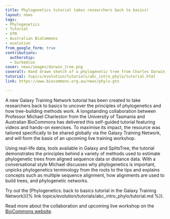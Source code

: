 ```yaml
---
title: Phylogenetics tutorial takes researchers back to basics!
layout: news
tags:
- Phylogenetics
- Tutorial
- GTN
- Australian BioCommons
- evolution
from_google_form: true
contributions:
  authorship:
  - burkemlou
cover: news/images/darwin_tree.png
coveralt: Hand drawn sketch of a phylogenetic tree from Charles Darwin's notebook
tutorial: topics/evolution/tutorials/abc_intro_phylo/tutorial.html
link: https://www.biocommons.org.au/news/phylo-gtn

---
```

A new Galaxy Training Network tutorial has been created to take researchers back to basics to uncover the principles of phylogenetics and how tree-building methods work. A longstanding collaboration between Professor Michael Charleston from the University of Tasmania and Australian BioCommons has delivered this self-guided tutorial featuring videos and hands-on exercises. To maximise its impact, the resource was tailored specifically to be shared globally via the Galaxy Training Network, and will form the basis of an upcoming live training workshop.

Using real-life data, tools available in Galaxy and SplitsTree, the tutorial demonstrates the principles behind a variety of methods used to estimate phylogenetic trees from aligned sequence data or distance data. With a conversational style Michael discusses why phylogenetics is important, unpicks phylogenetics terminology from the roots to the tips and explains concepts such as multiple sequence alignment, how alignments are used to build trees, and phylogenetic networks.

Try out the [Phylogenetics: back to basics tutorial in the Galaxy Training Network]({% link topics/evolution/tutorials/abc_intro_phylo/tutorial.md %}).

Read more about the collaboration and upcoming live workshop on the [BioCommons website](https://www.biocommons.org.au/news/phylo-gtn).
